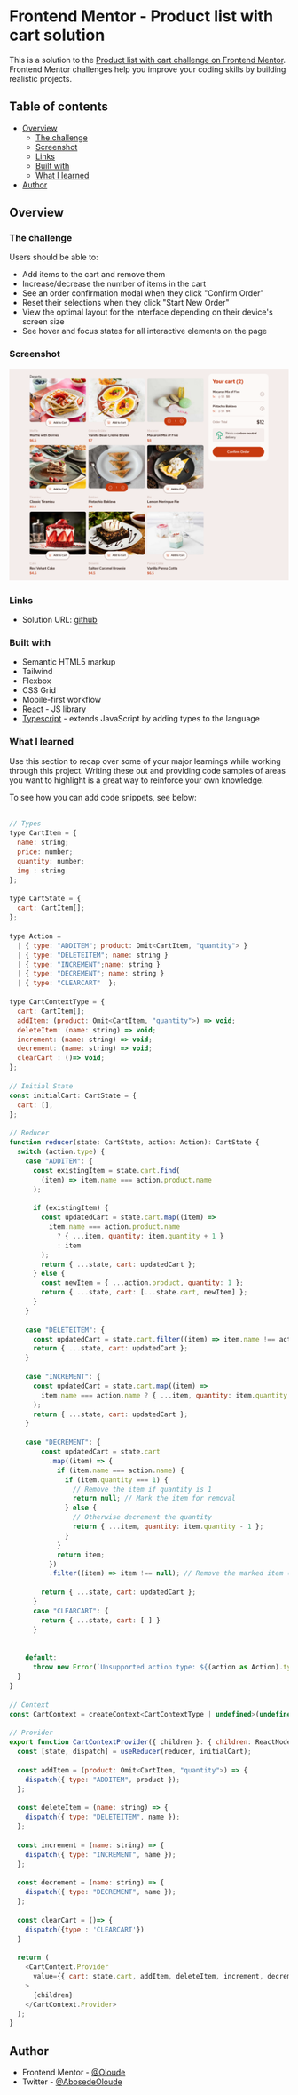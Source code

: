 # Frontend Mentor - Product list with cart solution

This is a solution to the [Product list with cart challenge on Frontend Mentor](https://www.frontendmentor.io/challenges/product-list-with-cart-5MmqLVAp_d). Frontend Mentor challenges help you improve your coding skills by building realistic projects.

## Table of contents

- [Overview](#overview)
  - [The challenge](#the-challenge)
  - [Screenshot](#screenshot)
  - [Links](#links)
  - [Built with](#built-with)
  - [What I learned](#what-i-learned)
- [Author](#author)

## Overview

### The challenge

Users should be able to:

- Add items to the cart and remove them
- Increase/decrease the number of items in the cart
- See an order confirmation modal when they click "Confirm Order"
- Reset their selections when they click "Start New Order"
- View the optimal layout for the interface depending on their device's screen size
- See hover and focus states for all interactive elements on the page

### Screenshot

![preview](./public/preview.png)

### Links

- Solution URL: [github](https://github.com)

### Built with

- Semantic HTML5 markup
- Tailwind
- Flexbox
- CSS Grid
- Mobile-first workflow
- [React](https://reactjs.org/) - JS library
- [Typescript](https://www.typescriptlang.org/) - extends JavaScript by adding types to the language

### What I learned

Use this section to recap over some of your major learnings while working through this project. Writing these out and providing code samples of areas you want to highlight is a great way to reinforce your own knowledge.

To see how you can add code snippets, see below:

```js

// Types
type CartItem = {
  name: string;
  price: number;
  quantity: number;
  img : string
};

type CartState = {
  cart: CartItem[];
};

type Action =
  | { type: "ADDITEM"; product: Omit<CartItem, "quantity"> }
  | { type: "DELETEITEM"; name: string }
  | { type: "INCREMENT";name: string }
  | { type: "DECREMENT"; name: string }
  | { type: "CLEARCART"  };

type CartContextType = {
  cart: CartItem[];
  addItem: (product: Omit<CartItem, "quantity">) => void;
  deleteItem: (name: string) => void;
  increment: (name: string) => void;
  decrement: (name: string) => void;
  clearCart : ()=> void;
};

// Initial State
const initialCart: CartState = {
  cart: [],
};

// Reducer
function reducer(state: CartState, action: Action): CartState {
  switch (action.type) {
    case "ADDITEM": {
      const existingItem = state.cart.find(
        (item) => item.name === action.product.name
      );

      if (existingItem) {
        const updatedCart = state.cart.map((item) =>
          item.name === action.product.name
            ? { ...item, quantity: item.quantity + 1 }
            : item
        );
        return { ...state, cart: updatedCart };
      } else {
        const newItem = { ...action.product, quantity: 1 };
        return { ...state, cart: [...state.cart, newItem] };
      }
    }

    case "DELETEITEM": {
      const updatedCart = state.cart.filter((item) => item.name !== action.name);
      return { ...state, cart: updatedCart };
    }

    case "INCREMENT": {
      const updatedCart = state.cart.map((item) =>
        item.name === action.name ? { ...item, quantity: item.quantity + 1 } : item
      );
      return { ...state, cart: updatedCart };
    }

    case "DECREMENT": {
        const updatedCart = state.cart
          .map((item) => {
            if (item.name === action.name) {
              if (item.quantity === 1) {
                // Remove the item if quantity is 1
                return null; // Mark the item for removal
              } else {
                // Otherwise decrement the quantity
                return { ...item, quantity: item.quantity - 1 };
              }
            }
            return item;
          })
          .filter((item) => item !== null); // Remove the marked item (null) from the cart

        return { ...state, cart: updatedCart };
      }
      case "CLEARCART": {
        return { ...state, cart: [ ] }
      }


    default:
      throw new Error(`Unsupported action type: ${(action as Action).type}`);
  }
}

// Context
const CartContext = createContext<CartContextType | undefined>(undefined);

// Provider
export function CartContextProvider({ children }: { children: ReactNode }) {
  const [state, dispatch] = useReducer(reducer, initialCart);

  const addItem = (product: Omit<CartItem, "quantity">) => {
    dispatch({ type: "ADDITEM", product });
  };

  const deleteItem = (name: string) => {
    dispatch({ type: "DELETEITEM", name });
  };

  const increment = (name: string) => {
    dispatch({ type: "INCREMENT", name });
  };

  const decrement = (name: string) => {
    dispatch({ type: "DECREMENT", name });
  };

  const clearCart = ()=> {
    dispatch({type : 'CLEARCART'})
  }

  return (
    <CartContext.Provider
      value={{ cart: state.cart, addItem, deleteItem, increment, decrement, clearCart }}
    >
      {children}
    </CartContext.Provider>
  );
}


```

## Author

- Frontend Mentor - [@Oloude](https://www.frontendmentor.io/profile/oloude)
- Twitter - [@AbosedeOloude](https://www.twitter.com/AbosedeOloude)
